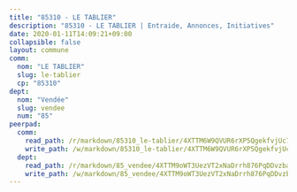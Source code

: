 ```yaml
---
title: "85310 - LE TABLIER"
description: "85310 - LE TABLIER | Entraide, Annonces, Initiatives"
date: 2020-01-11T14:09:21+09:00
collapsible: false
layout: commune
comm:
  nom: "LE TABLIER"
  slug: le-tablier
  cp: "85310"
dept:
  nom: "Vendée"
  slug: vendee
  num: "85"
peerpad:
  comm:
    read_path: /r/markdown/85310_le-tablier/4XTTM6W9QVUR6rXP5QgekfvjUc79MjgovZYDGQdcbeW4iPWpF
    write_path: /w/markdown/85310_le-tablier/4XTTM6W9QVUR6rXP5QgekfvjUc79MjgovZYDGQdcbeW4iPWpF-K3TgV57WvaASaEfHpYHS7GAPHfXoC59rSw3APz5Z6bTALsMG3AaPctKwSjJG39E4vcxKrLNJnDJxJPG9SmQXbbsxsNdGRWBeLdPraS5fP7ZKK1N2Mfx6RJYPtMJJbVorNnz7Z32f
  dept:
    read_path: /r/markdown/85_vendee/4XTTM9oWT3UezVT2xNaDrrh876PqDDvzbaovSPP6P6ha63Ezk
    write_path: /w/markdown/85_vendee/4XTTM9oWT3UezVT2xNaDrrh876PqDDvzbaovSPP6P6ha63Ezk-K3TgTz4T2Ao5CxcmNgKRpi6DXEbSZWgvvZNdT7V4KiJycR1vvtGLxg5iYYYKajishdNzKNazAywn7vjwqtQs859ALiENaqFJQsULDwd4rYqVPy8n3JbNCeuPxinCnetCgcSuCcyv
---
```


